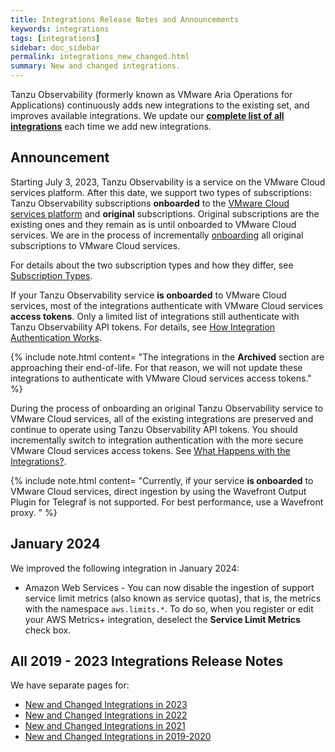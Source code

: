 ```yaml
---
title: Integrations Release Notes and Announcements
keywords: integrations
tags: [integrations]
sidebar: doc_sidebar
permalink: integrations_new_changed.html
summary: New and changed integrations.
---
```

Tanzu Observability (formerly known as VMware Aria Operations for Applications) continuously adds new integrations to the existing set, and improves available integrations. We update our [**complete list of all integrations**](https://docs.wavefront.com/label_integrations%20list.html) each time we add new integrations.


## Announcement

Starting July 3, 2023, Tanzu Observability is a service on the VMware Cloud services platform. After this date, we support two types of subscriptions: Tanzu Observability subscriptions **onboarded** to the [VMware Cloud services platform](https://console.cloud.vmware.com/) and **original** subscriptions. Original subscriptions are the existing ones and they remain as is until onboarded to VMware Cloud services. We are in the process of incrementally [onboarding](csp_migration.html) all original subscriptions to VMware Cloud services.

For details about the two subscription types and how they differ, see [Subscription Types](subscriptions-differences.html).

If your Tanzu Observability service **is onboarded** to VMware Cloud services, most of the integrations authenticate with VMware Cloud services **access tokens**. Only a limited list of integrations still authenticate with Tanzu Observability API tokens. For details, see [How Integration Authentication Works](integrations_onboarded_subscriptions.html).

{% include note.html content= "The integrations in the **Archived** section are approaching their end-of-life. For that reason, we will not update these integrations to authenticate with VMware Cloud services access tokens." %}

During the process of onboarding an original Tanzu Observability service to VMware Cloud services, all of the existing integrations are preserved and continue to operate using Tanzu Observability API tokens. You should incrementally switch to integration authentication with the more secure VMware Cloud services access tokens. See [What Happens with the Integrations?](csp_migration.html#what-happens-with-the-integrations).

{% include note.html content= "Currently, if your service **is onboarded** to VMware Cloud services, direct ingestion by using the Wavefront Output Plugin for Telegraf is not supported. For best performance, use a Wavefront proxy. " %}

## January 2024

We improved the following integration in January 2024:

* Amazon Web Services - You can now disable the ingestion of support service limit metrics (also known as service quotas), that is, the metrics with the namespace `aws.limits.*`. To do so, when you register or edit your AWS Metrics+ integration, deselect the **Service Limit Metrics** check box.


## All 2019 - 2023 Integrations Release Notes

We have separate pages for:

* [New and Changed Integrations in 2023](integrations_new_changed_2023.html)
* [New and Changed Integrations in 2022](integrations_new_changed_2022.html)
* [New and Changed Integrations in 2021](integrations_new_changed_2021.html)
* [New and Changed Integrations in 2019-2020](integrations_new_changed_2020.html)
